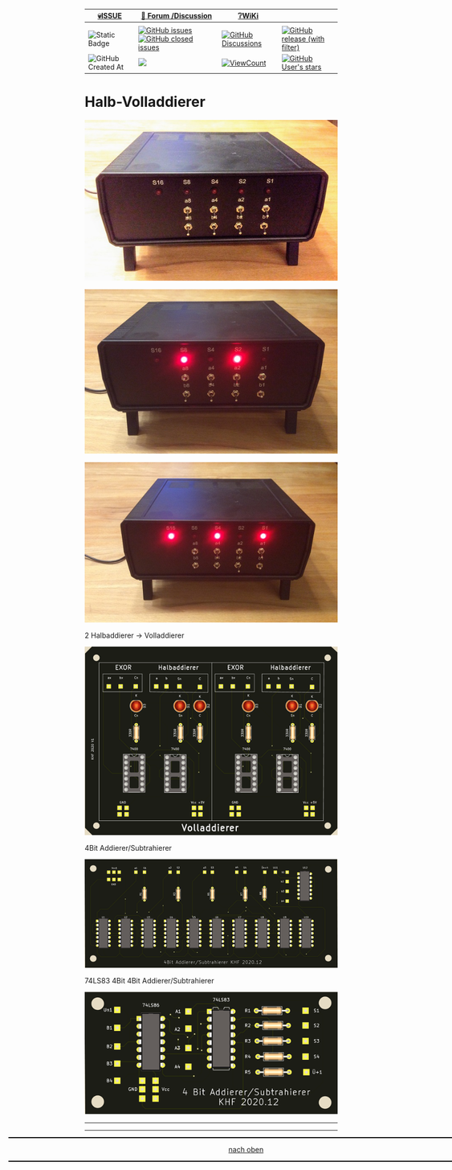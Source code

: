 <a name="oben"></a>

<div align="center">

|[:skull:ISSUE](https://github.com/frankyhub/Halb-Volladdierer/issues?q=is%3Aissue)|[:speech_balloon: Forum /Discussion](https://github.com/frankyhub/Halb-Volladdierer/discussions)|[:grey_question:WiKi](https://github.com/frankyhub/Halb-Volladdierer/wiki)||
|--|--|--|--|
| | | | |
|![Static Badge](https://img.shields.io/badge/RepoNr.:-%2061-blue)|<a href="https://github.com/frankyhub/Halb-Volladdierer/issues">![GitHub issues](https://img.shields.io/github/issues/frankyhub/Halb-Volladdierer)![GitHub closed issues](https://img.shields.io/github/issues-closed/frankyhub/Halb-Volladdierer)|<a href="https://github.com/frankyhub/Halb-Volladdierer/discussions">![GitHub Discussions](https://img.shields.io/github/discussions/frankyhub/Halb-Volladdierer)|<a href="https://github.com/frankyhub/Halb-Volladdierer/releases">![GitHub release (with filter)](https://img.shields.io/github/v/release/frankyhub/Halb-Volladdierer)|
|![GitHub Created At](https://img.shields.io/github/created-at/frankyhub/Halb-Volladdierer)| <a href="https://github.com/frankyhub/Halb-Volladdierer/pulse" alt="Activity"><img src="https://img.shields.io/github/commit-activity/m/badges/shields" />| <a href="https://github.com/frankyhub/Halb-Volladdierer/graphs/traffic"><img alt="ViewCount" src="https://views.whatilearened.today/views/github/frankyhub/github-clone-count-badge.svg">  |<a href="https://github.com/frankyhub?tab=stars"> ![GitHub User's stars](https://img.shields.io/github/stars/frankyhub)|
</div>


# Halb-Volladdierer

![Bild](pic/hv1.JPG)

![Bild](pic/hv2.JPG)

![Bild](pic/hv3.JPG)

2 Halbaddierer -> Volladdierer

![Bild](pic/halb-volladdierer.png)

4Bit Addierer/Subtrahierer

![Bild](pic/addierer-subtrahierer.png)

74LS83 4Bit 4Bit Addierer/Subtrahierer

![Bild](pic/7483add-sub.png)


---

<div style="position:absolute; left:2cm; ">   
<ol class="breadcrumb" style="border-top: 2px solid black;border-bottom:2px solid black; height: 45px; width: 900px;"> <p align="center"><a href="#oben">nach oben</a></p></ol>
</div>  

---
